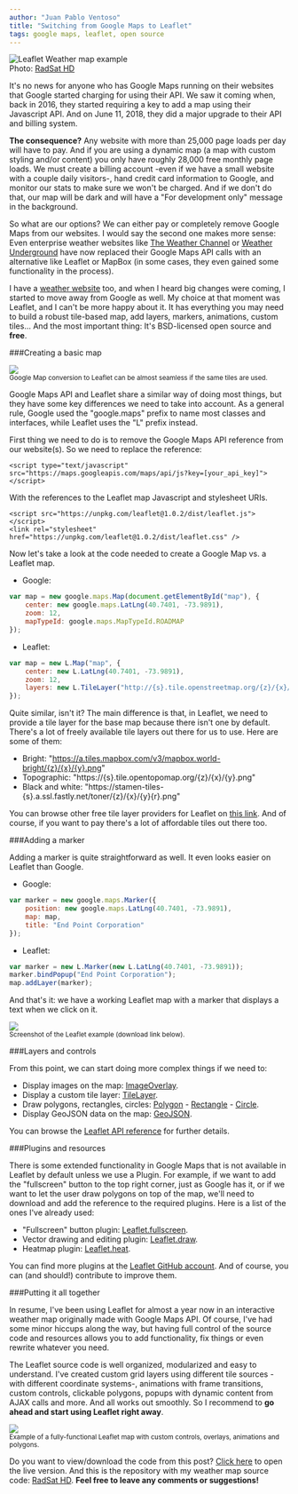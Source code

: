 ```yaml
---
author: "Juan Pablo Ventoso"
title: "Switching from Google Maps to Leaflet"
tags: google maps, leaflet, open source
---
```


<img src="https://raw.githubusercontent.com/juanpabloventoso/end-point-blog/master/2019/03/07/switching-google-maps-leaflet/leaflet-weather-map-us.jpg" alt="Leaflet Weather map example" /><br>Photo: <a href="https://www.extendedforecast.net/radsat">RadSat HD</a>

It's no news for anyone who has Google Maps running on their websites that Google started charging for using their API. We saw it coming when, back in 2016, they started requiring a key to add a map using their Javascript API. And on June 11, 2018, they did a major upgrade to their API and billing system.

<b>The consequence?</b> Any website with more than 25,000 page loads per day will have to pay. And if you are using a dynamic map (a map with custom styling and/or content) you only have roughly 28,000 free monthly page loads. We must create a billing account -even if we have a small website with a couple daily visitors-, hand credit card information to Google, and monitor our stats to make sure we won't be charged. And if we don't do that, our map will be dark and will have a "For development only" message in the background.

So what are our options? We can either pay or completely remove Google Maps from our websites. I would say the second one makes more sense: Even enterprise weather websites like <a href="https://weather.com/weather/radar/interactive/l/USNY0996:1:US" target="_blank">The Weather Channel</a> or <a href="https://www.wunderground.com/wundermap" target="_blank">Weather Underground</a> have now replaced their Google Maps API calls with an alternative like Leaflet or MapBox (in some cases, they even gained some functionality in the process).

I have a <a href="https://www.extendedforecast.net" target="_blank">weather website</a> too, and when I heard big changes were coming, I started to move away from Google as well. My choice at that moment was Leaflet, and I can't be more happy about it. It has everything you may need to build a robust tile-based map, add layers, markers, animations, custom tiles... And the most important thing: It's BSD-licensed open source and <b>free</b>.


###Creating a basic map

<img src="https://raw.githubusercontent.com/juanpabloventoso/end-point-blog/master/2019/03/07/switching-google-maps-leaflet/google-vs-leaflet-look-and-feel.jpg" /><br><small>Google Map conversion to Leaflet can be almost seamless if the same tiles are used.</small>

Google Maps API and Leaflet share a similar way of doing most things, but they have some key differences we need to take into account. As a general rule, Google used the "google.maps" prefix to name most classes and interfaces, while Leaflet uses the "L" prefix instead.

First thing we need to do is to remove the Google Maps API reference from our website(s). So we need to replace the reference:

```
<script type="text/javascript" src="https://maps.googleapis.com/maps/api/js?key=[your_api_key]"></script>
```

With the references to the Leaflet map Javascript and stylesheet URIs.

```
<script src="https://unpkg.com/leaflet@1.0.2/dist/leaflet.js"></script>
<link rel="stylesheet" href="https://unpkg.com/leaflet@1.0.2/dist/leaflet.css" />
```

Now let's take a look at the code needed to create a Google Map vs. a Leaflet map.

* Google:

```javascript
var map = new google.maps.Map(document.getElementById("map"), {
	center: new google.maps.LatLng(40.7401, -73.9891),
	zoom: 12,
	mapTypeId: google.maps.MapTypeId.ROADMAP
});
```

* Leaflet:

```javascript
var map = new L.Map("map", {
	center: new L.LatLng(40.7401, -73.9891),
	zoom: 12,
	layers: new L.TileLayer("http://{s}.tile.openstreetmap.org/{z}/{x}/{y}.png")
});
```

Quite similar, isn't it? The main difference is that, in Leaflet, we need to provide a tile layer for the base map because there isn't one by default. There's a lot of freely available tile layers out there for us to use. Here are some of them:

* Bright: "https://a.tiles.mapbox.com/v3/mapbox.world-bright/{z}/{x}/{y}.png"
* Topographic: "https://{s}.tile.opentopomap.org/{z}/{x}/{y}.png"
* Black and white: "https://stamen-tiles-{s}.a.ssl.fastly.net/toner/{z}/{x}/{y}{r}.png"

You can browse other free tile layer providers for Leaflet on <a href="https://leaflet-extras.github.io/leaflet-providers/preview/" target="_blank">this link</a>. And of course, if you want to pay there's a lot of affordable tiles out there too.


###Adding a marker

Adding a marker is quite straightforward as well. It even looks easier on Leaflet than Google.

* Google:

```javascript
var marker = new google.maps.Marker({
	position: new google.maps.LatLng(40.7401, -73.9891),
	map: map,
	title: "End Point Corporation"
});
```

* Leaflet:

```javascript
var marker = new L.Marker(new L.LatLng(40.7401, -73.9891));
marker.bindPopup("End Point Corporation");
map.addLayer(marker);
```

And that's it: we have a working Leaflet map with a marker that displays a text when we click on it.

<img src="https://raw.githubusercontent.com/juanpabloventoso/end-point-blog/master/2019/03/07/switching-google-maps-leaflet/leaflet-example-working.jpg" /><br><small>Screenshot of the Leaflet example (download link below).</small>


###Layers and controls

From this point, we can start doing more complex things if we need to:

* Display images on the map: <a href="https://leafletjs.com/reference-1.4.0.html#imageoverlay" target="_blank">ImageOverlay</a>.
* Display a custom tile layer: <a href="https://leafletjs.com/reference-1.4.0.html#tilelayer" target="_blank">TileLayer</a>.
* Draw polygons, rectangles, circles: <a href="https://leafletjs.com/reference-1.4.0.html#polygon" target="_blank">Polygon</a> - <a href="https://leafletjs.com/reference-1.4.0.html#rectagle" target="_blank">Rectangle</a> - <a href="https://leafletjs.com/reference-1.4.0.html#circle" target="_blank">Circle</a>.
* Display GeoJSON data on the map: <a href="https://leafletjs.com/reference-1.4.0.html#geojson" target="_blank">GeoJSON</a>.

You can browse the <a href="https://leafletjs.com/reference-1.4.0.html" target="_blank">Leaflet API reference</a> for further details.


###Plugins and resources

There is some extended functionality in Google Maps that is not available in Leaflet by default unless we use a Plugin. For example, if we want to add the "fullscreen" button to the top right corner, just as Google has it, or if we want to let the user draw polygons on top of the map, we'll need to download and add the reference to the required plugins. Here is a list of the ones I've already used:

* "Fullscreen" button plugin: <a href="https://github.com/Leaflet/Leaflet.fullscreen" target="_blank">Leaflet.fullscreen</a>.
* Vector drawing and editing plugin: <a href="https://github.com/Leaflet/Leaflet.draw" target="_blank">Leaflet.draw</a>.
* Heatmap plugin: <a href="https://github.com/Leaflet/Leaflet.heat" target="_blank">Leaflet.heat</a>.

You can find more plugins at the <a href="https://github.com/Leaflet/" target="_blank">Leaflet GitHub account</a>. And of course, you can (and should!) contribute to improve them.


###Putting it all together

In resume, I've been using Leaflet for almost a year now in an interactive weather map originally made with Google Maps API. Of course, I've had some minor hiccups along the way, but having full control of the source code and resources allows you to add functionality, fix things or even rewrite whatever you need.

The Leaflet source code is well organized, modularized and easy to understand. I've created custom grid layers using different tile sources -with different coordinate systems-, animations with frame transitions, custom controls, clickable polygons, popups with dynamic content from AJAX calls and more. And all works out smoothly. So I recommend to <b>go ahead and start using Leaflet right away</b>.

<img src="https://raw.githubusercontent.com/juanpabloventoso/end-point-blog/master/2019/03/07/switching-google-maps-leaflet/leaflet-map-radsat-hd.jpg" /><br><small>Example of a fully-functional Leaflet map with custom controls, overlays, animations and polygons.</small>


Do you want to view/download the code from this post? <a href="leaflet-example.html">Click here</a> to open the live version. And this is the repository with my weather map source code: <a href="https://github.com/juanpabloventoso/RadSat-HD" target="_blank">RadSat HD</a>. <b>Feel free to leave any comments or suggestions!</b>